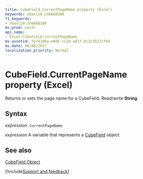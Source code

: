 ```yaml
---
title: CubeField.CurrentPageName property (Excel)
keywords: vbaxl10.chm668100
f1_keywords:
- vbaxl10.chm668100
ms.prod: excel
api_name:
- Excel.CubeField.CurrentPageName
ms.assetid: fe74106a-e8d5-cc2d-ad1f-0c2c3517cfdd
ms.date: 06/08/2017
localization_priority: Normal
---
```



# CubeField.CurrentPageName property (Excel)

Returns or sets the page name for a CubeField. Read/write  **String**.


## Syntax

_expression_. `CurrentPageName`

_expression_ A variable that represents a [CubeField](Excel.CubeField.md) object.


## See also


[CubeField Object](Excel.CubeField.md)

[!include[Support and feedback](~/includes/feedback-boilerplate.md)]